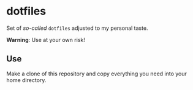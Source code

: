 # dotfiles

Set of _so-called_ `dotfiles` adjusted to my personal taste. 

__Warning__: Use at your own risk!

## Use

Make a clone of this repository and copy everything you need into your home directory.
